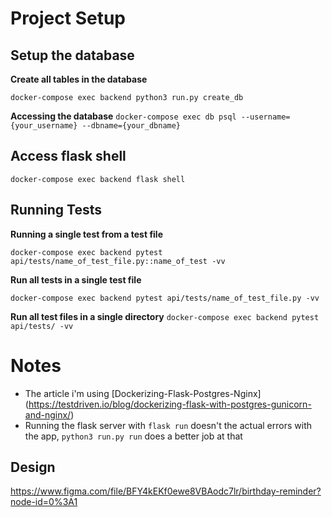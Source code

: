 # Project Setup

## Setup the database
**Create all tables in the database**

`docker-compose exec backend python3 run.py create_db`

**Accessing the database**
`docker-compose exec db psql --username={your_username} --dbname={your_dbname}`

## Access flask shell

`docker-compose exec backend flask shell`

## Running Tests
**Running a single test from a test file**

`docker-compose exec backend pytest api/tests/name_of_test_file.py::name_of_test -vv`

**Run all tests in a single test file**

`docker-compose exec backend pytest api/tests/name_of_test_file.py -vv`

**Run all test files in a single directory**
`docker-compose exec backend pytest api/tests/ -vv`

# Notes
- The article i'm using [Dockerizing-Flask-Postgres-Nginx] (https://testdriven.io/blog/dockerizing-flask-with-postgres-gunicorn-and-nginx/)
- Running the flask server with `flask run` doesn't the actual errors with the app, `python3 run.py run` does a better job at that

## Design
https://www.figma.com/file/BFY4kEKf0ewe8VBAodc7lr/birthday-reminder?node-id=0%3A1
